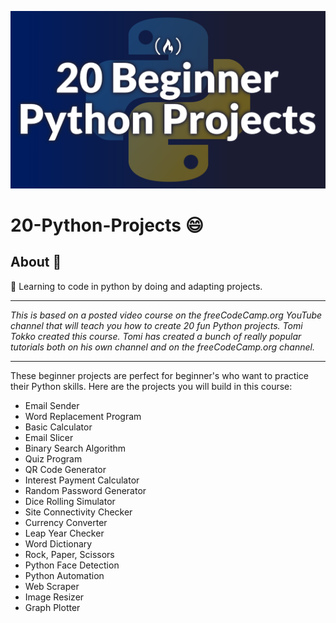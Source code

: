 ![github_cover_banner](https://github.com/BongOwethu/20-Python-Projects/blob/main/20python.png)
# 20-Python-Projects 😄
## About 📜

🖤 Learning to code in python by doing and adapting projects.

---
*This is based on a posted video course on the freeCodeCamp.org YouTube channel that will teach you how to create 20 fun Python projects.
Tomi Tokko created this course. Tomi has created a bunch of really popular tutorials both on his own channel and on the freeCodeCamp.org channel.*

---
These beginner projects are perfect for beginner's who want to practice their Python skills. Here are the projects you will build in this course:
- Email Sender
- Word Replacement Program
- Basic Calculator
- Email Slicer
- Binary Search Algorithm
- Quiz Program
- QR Code Generator
- Interest Payment Calculator
- Random Password Generator
- Dice Rolling Simulator
- Site Connectivity Checker
- Currency Converter
- Leap Year Checker
- Word Dictionary
- Rock, Paper, Scissors
- Python Face Detection
- Python Automation
- Web Scraper
- Image Resizer
- Graph Plotter

